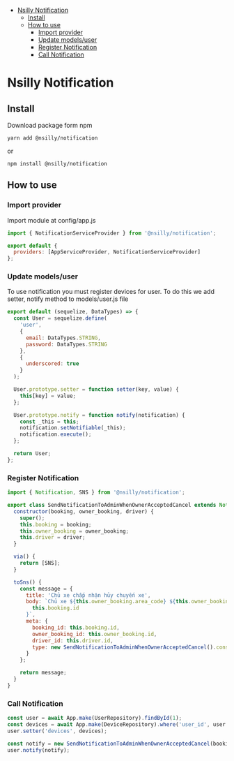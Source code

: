 - [Nsilly Notification](#nsilly-notification)
  - [Install](#install)
  - [How to use](#how-to-use)
    - [Import provider](#import-provider)
    - [Update models/user](#update-modelsuser)
    - [Register Notification](#register-notification)
    - [Call Notification](#call-notification)

# Nsilly Notification

## Install

Download package form npm

```
yarn add @nsilly/notification
```

or

```
npm install @nsilly/notification
```

## How to use

### Import provider
Import module at config/app.js

```javascript
import { NotificationServiceProvider } from '@nsilly/notification';

export default {
  providers: [AppServiceProvider, NotificationServiceProvider]
};
```

### Update models/user

To use notification you must register devices for user. To do this we add setter, notify method to models/user.js file

```javascript
export default (sequelize, DataTypes) => {
  const User = sequelize.define(
    'user',
    {
      email: DataTypes.STRING,
      password: DataTypes.STRING
    },
    {
      underscored: true
    }
  );

  User.prototype.setter = function setter(key, value) {
    this[key] = value;
  };

  User.prototype.notify = function notify(notification) {
    const _this = this;
    notification.setNotifiable(_this);
    notification.execute();
  };

  return User;
};
```

### Register Notification
```javascript
import { Notification, SNS } from '@nsilly/notification';

export class SendNotificationToAdminWhenOwnerAcceptedCancel extends Notification {
  constructor(booking, owner_booking, driver) {
    super();
    this.booking = booking;
    this.owner_booking = owner_booking;
    this.driver = driver;
  }

  via() {
    return [SNS];
  }

  toSns() {
    const message = {
      title: 'Chủ xe chấp nhận hủy chuyến xe',
      body: `Chủ xe ${this.owner_booking.area_code} ${this.owner_booking.phone_number} chấp nhận cho lái xe ${this.driver.area_code} ${this.driver.phone_number} hủy chuyến xe ${
        this.booking.id
      }`,
      meta: {
        booking_id: this.booking.id,
        owner_booking_id: this.owner_booking.id,
        driver_id: this.driver.id,
        type: new SendNotificationToAdminWhenOwnerAcceptedCancel().constructor.name
      }
    };

    return message;
  }
}
```

### Call Notification

```javascript
const user = await App.make(UserRepository).findById(1);
const devices = await App.make(DeviceRepository).where('user_id', user.id).get();
user.setter('devices', devices);

const notify = new SendNotificationToAdminWhenOwnerAcceptedCancel(booking, owner_booking, driver);
user.notify(notify);
```